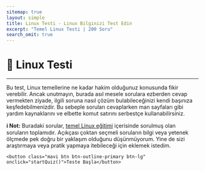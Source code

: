 ```yaml
---
sitemap: true
layout: simple
title: Linux Testi - Linux Bilginizi Test Edin
excerpt: "Temel Linux Testi | 200 Soru"
search_omit: true
---
```


 <h1>🎯 Linux Testi</h1>
  <hr>
  <div id="info-text">
    <p class="mavi">Bu test, Linux temellerine ne kadar hakim olduğunuz konusunda fikir verebilir. Ancak unutmayın, burada asıl mesele sorulara ezberden cevap vermekten ziyade, ilgili soruna nasıl çözüm bulabileceğinizi kendi başınıza keşfedebilmenizdir. Bu sebeple soruları cevaplarken man sayfaları gibi yardım kaynaklarını ve elbette komut satırını serbestçe kullanabilirsiniz.</p>
    <p class="mavi"><strong>ℹ️ Not:</strong> Buradaki sorular, <a href="{{ site.url }}/temel-linux.html">temel Linux eğitimi</a> içerisinde sorulmuş olan soruların toplamıdır. Açıkçası çoktan seçmeli soruların bilgi veya yetenek ölçmede pek doğru bir yaklaşım olduğunu düşünmüyorum. Yine de sizi araştırmaya veya pratik yapmaya itebileceği için eklemek istedim.</p>

    <button class="mavi btn btn-outline-primary btn-lg" onclick="startQuiz()">Teste Başla</button>
  </div>
  <div id="quiz" style="display: none;">
  <div class="progress">
    <div id="progress-bar" class="progress-bar" role="progressbar" style="width: 0%;" aria-valuenow="0" aria-valuemin="0" aria-valuemax="100">0%</div>
  </div>
  <hr>
    <div id="question"></div>
    <div id="options" class="list-group"></div>
  </div>

  <div id="result" style="display: none;">
  <p class="text-primary">Testi tamamlama sabrını gösterdiğiniz için tebrikler🥳 </p>
    <h2>Sonuç</h2>
        <p id="stats"></p>
    <h3>Hatalar ve Doğru Yanıtları</h3>
	<p>Test içerisinde sorulan tüm sorular, mevcut platformda bulunan bilgiler dahilinde hazırlanmıştır. Dolayısıyla eksik olduğunuz konular varsa platform üzerinden bilgi edinebilirsiniz.</p>
    <p>Doğru ve yanlış yanıtları görmek için ilgili butona tıklamanız yeterli.</p>
    <div class="tabs">
  <button class="btn btn-outline-success tablinks" onclick="openTab(event, 'correctTab')">Doğrular</button>
  <button class="btn btn-outline-danger tablinks" onclick="openTab(event, 'incorrectTab')">Yanlışlar</button>
</div>

<div id="correctTab" class="tabcontent">
  <h3 class="text-success">Doğru Yanıtladıklarınız</h3>
  <ul id="correctAnswersList"></ul>
</div>

<div id="incorrectTab" class="tabcontent">
  <h3 class="text-danger">Yanlış Yanıtladıklarınız</h3>
  <ul id="incorrectAnswersList"></ul>
</div>
	<p class="mavi">ℹ️ Testin kendisinde hatalar varsa <a href="{{ site.url }}/bildirim.html">geri bildirim</a> sayfasından iletmekten çekinmeyin lütfen.</p>

  <h3>Skorunu paylaşmaya ne dersin ?</h3>
<button id="linkedinShareButton" class="mavi btn btn-outline-primary">
  <svg width="24px" height="24px" viewBox="0 0 16 16" xmlns="http://www.w3.org/2000/svg" fill="none"><g id="SVGRepo_bgCarrier" stroke-width="0"></g><g id="SVGRepo_tracerCarrier" stroke-linecap="round" stroke-linejoin="round"></g><g id="SVGRepo_iconCarrier"><path fill="#0A66C2" d="M12.225 12.225h-1.778V9.44c0-.664-.012-1.519-.925-1.519-.926 0-1.068.724-1.068 1.47v2.834H6.676V6.498h1.707v.783h.024c.348-.594.996-.95 1.684-.925 1.802 0 2.135 1.185 2.135 2.728l-.001 3.14zM4.67 5.715a1.037 1.037 0 01-1.032-1.031c0-.566.466-1.032 1.032-1.032.566 0 1.031.466 1.032 1.032 0 .566-.466 1.032-1.032 1.032zm.889 6.51h-1.78V6.498h1.78v5.727zM13.11 2H2.885A.88.88 0 002 2.866v10.268a.88.88 0 00.885.866h10.226a.882.882 0 00.889-.866V2.865a.88.88 0 00-.889-.864z"></path></g></svg>
  Paylaş
</button>
<button id="twitterShareButton" class="mavi btn btn-outline-primary">
  <svg width="24px" height="24px" viewBox="0 -4 48 48" version="1.1" xmlns="http://www.w3.org/2000/svg" xmlns:xlink="http://www.w3.org/1999/xlink" fill="#000000"><g id="SVGRepo_bgCarrier" stroke-width="0"></g><g id="SVGRepo_tracerCarrier" stroke-linecap="round" stroke-linejoin="round"></g><g id="SVGRepo_iconCarrier"> <title>Twitter-color</title> <desc>Created with Sketch.</desc> <defs> </defs> <g id="Icons" stroke="none" stroke-width="1" fill="none" fill-rule="evenodd"> <g id="Color-" transform="translate(-300.000000, -164.000000)" fill="#00AAEC"> <path d="M348,168.735283 C346.236309,169.538462 344.337383,170.081618 342.345483,170.324305 C344.379644,169.076201 345.940482,167.097147 346.675823,164.739617 C344.771263,165.895269 342.666667,166.736006 340.418384,167.18671 C338.626519,165.224991 336.065504,164 333.231203,164 C327.796443,164 323.387216,168.521488 323.387216,174.097508 C323.387216,174.88913 323.471738,175.657638 323.640782,176.397255 C315.456242,175.975442 308.201444,171.959552 303.341433,165.843265 C302.493397,167.339834 302.008804,169.076201 302.008804,170.925244 C302.008804,174.426869 303.747139,177.518238 306.389857,179.329722 C304.778306,179.280607 303.256911,178.821235 301.9271,178.070061 L301.9271,178.194294 C301.9271,183.08848 305.322064,187.17082 309.8299,188.095341 C309.004402,188.33225 308.133826,188.450704 307.235077,188.450704 C306.601162,188.450704 305.981335,188.390033 305.381229,188.271578 C306.634971,192.28169 310.269414,195.2026 314.580032,195.280607 C311.210424,197.99061 306.961789,199.605634 302.349709,199.605634 C301.555203,199.605634 300.769149,199.559408 300,199.466956 C304.358514,202.327194 309.53689,204 315.095615,204 C333.211481,204 343.114633,188.615385 343.114633,175.270495 C343.114633,174.831347 343.106181,174.392199 343.089276,173.961719 C345.013559,172.537378 346.684275,170.760563 348,168.735283" id="Twitter"> </path> </g> </g> </g></svg>
  Paylaş
</button>

  </div>


  <script>
  var questions = []; // Initialize an empty array for questions

fetch("{{ site.url }}/data/questions/questions.json")// Replace "abc.json" with the actual path to your JSON file
  .then(response => response.json()) // Parse the JSON response
  .then(data => {
    // Store the loaded questions in the 'questions' variable
    questions = data;
  })
  var currentQuestion = 0;
  var trueCount = 0;
  var falseCount = 0;
  var userAnswers = [];


  var cachedState = localStorage.getItem("quizState");

 function startQuiz() {
  if (cachedState) {
    // Show the "Continue from where you left off" message
    document.getElementById("info-text").innerHTML =
      "<p class='mavi'>Teste kaldığınız yerden devam edebilirsiniz..</p>";
    // Restore the cached state
    var quizState = JSON.parse(cachedState);
    currentQuestion = quizState.currentQuestion;
    trueCount = quizState.trueCount;
    falseCount = quizState.falseCount;
    userAnswers = quizState.userAnswers;
    showQuestion();
  } else {
    // Show the initial "Teste Başla" message
    // Reset the cached state
	document.getElementById("info-text").style.display = "none";
    localStorage.removeItem("quizState");
    currentQuestion = 0;
    trueCount = 0;
    falseCount = 0;
    userAnswers = [];
    showQuestion();
  }
  // Hide the result section
  document.getElementById("result").style.display = "none";
  // Show the quiz section
  document.getElementById("quiz").style.display = "block";
}


  function showQuestion() {
  var questionElement = document.getElementById("question");
  var optionsElement = document.getElementById("options");
  var currentQuestionObj = questions[currentQuestion];

  questionElement.textContent = currentQuestionObj.question;
  optionsElement.innerHTML = '';

  currentQuestionObj.options.forEach(function(option) {
    var listItem = document.createElement("a");
    listItem.textContent = option;
    listItem.className = "list-group-item list-group-item-action";
    listItem.addEventListener("click", function() {
      selectAnswer(option);
    });

    optionsElement.appendChild(listItem);
  });

  updateProgressBar();
  document.getElementById("quiz").style.display = "block";
  document.getElementById("result").style.display = "none";
  cacheState();

  var resetCacheButton = document.createElement("button");
  resetCacheButton.textContent = "Sıfırla - Teste Yeniden Başla";
  resetCacheButton.className = "kirmizi btn btn-outline-danger btn-lg";
  resetCacheButton.addEventListener("click", resetCache);
  optionsElement.appendChild(document.createElement("br"));
  optionsElement.appendChild(resetCacheButton);
  
}


    function selectAnswer(answer) {
    userAnswers[currentQuestion] = answer;
    checkAnswer();
  }

  function checkAnswer() {
    if (userAnswers.length > currentQuestion) {
      var answer = userAnswers[currentQuestion];
      if (answer === questions[currentQuestion].answer) {
        trueCount++;
      } else {
        falseCount++;
      }

      currentQuestion++;

      if (currentQuestion < questions.length) {
        showQuestion();
      } else {
        showResult();
        document.getElementById("devamButton").style.display = "none";
      }
    }
    cacheState();
  }

  function updateProgressBar() {
    var progressBar = document.getElementById("progress-bar");
    var progress = ((currentQuestion + 1) / questions.length) * 100;
    progressBar.style.width = progress + "%";
    progressBar.textContent = progress.toFixed(0) + "%";
  }

  function showResult() {
    var statsElement = document.getElementById("stats");
    var percentageCorrect = ((trueCount / questions.length) * 100).toFixed(2) + "%";
  statsElement.innerHTML = " " + percentageCorrect + " (doğru oranı: " + trueCount + " / " + questions.length + ") ";
   var resultSection = document.getElementById("result");
  resultSection.style.display = "block";

  // Populate correct and incorrect answers
  var correctAnswersList = document.getElementById("correctAnswersList");
  var incorrectAnswersList = document.getElementById("incorrectAnswersList");

  questions.forEach(function (question, index) {
    var listItem = document.createElement("li");
    var questionSpan = document.createElement("span");
    var userAnswerSpan = document.createElement("span");
    var correctAnswerSpan = document.createElement("span");

    questionSpan.textContent = question.question;
    userAnswerSpan.textContent = "Sizin yanıtınız: " + userAnswers[index];
    correctAnswerSpan.textContent = "Doğru yanıt: " + question.answer;

    if (userAnswers[index] === question.answer) {
      userAnswerSpan.style.color = "green";
      listItem.appendChild(questionSpan);
      listItem.appendChild(document.createElement("br"));
      listItem.appendChild(userAnswerSpan);
      correctAnswersList.appendChild(listItem);
    } else {
      userAnswerSpan.style.color = "red";
      correctAnswerSpan.style.color = "green";

      listItem.appendChild(questionSpan);
      listItem.appendChild(document.createElement("br"));
      listItem.appendChild(userAnswerSpan);
      listItem.appendChild(document.createElement("br"));
      listItem.appendChild(correctAnswerSpan);
      incorrectAnswersList.appendChild(listItem);
    }
  });
  
  // Hide the quiz and info-text sections
  document.getElementById("quiz").style.display = "none";
  document.getElementById("info-text").style.display = "none";

  // Display the result section
  var resultSection = document.getElementById("result");
  resultSection.style.display = "block";
  localStorage.removeItem("quizState");


}

function openTab(evt, tabName) {
  var i, tabcontent, tablinks;
  tabcontent = document.getElementsByClassName("tabcontent");
  for (i = 0; i < tabcontent.length; i++) {
    tabcontent[i].style.display = "none";
  }
  tablinks = document.getElementsByClassName("tablinks");
  for (i = 0; i < tablinks.length; i++) {
    tablinks[i].className = tablinks[i].className.replace(" active", "");
  }
  document.getElementById(tabName).style.display = "block";
  evt.currentTarget.className += " active";
}

// Open the Correct Answers tab by default
document.querySelector(".tablinks:first-child").click();

// Twitter share button functionality
      var twitterShareButton = document.getElementById("twitterShareButton");
      twitterShareButton.addEventListener("click", function() {
        var tweetText = "#Linux Dersleri platformundaki testte " + questions.length + "/" + trueCount + " skor yaptım. Linux bilginizi test etmek isterseniz göz atın. {{ site.url }}{{ page.url }}";
        var tweetUrl = "https://twitter.com/intent/tweet?text=" + encodeURIComponent(tweetText);
        window.open(tweetUrl, "_blank");
      });

      // LinkedIn share button functionality
      var linkedinShareButton = document.getElementById("linkedinShareButton");
      linkedinShareButton.addEventListener("click", function() {
        var shareText = "#Linux Dersleri platformundaki testte " + questions.length + "/" + trueCount + " skor yaptım. Linux bilginizi test etmek isterseniz göz atın.";
        var shareUrl = "https://www.linkedin.com/sharing/share-offsite/?url={{ site.url }}{{ page.url }}&summary=";
        var quizUrl = "{{ site.url }}/test"; // Replace with your quiz URL
        var postUrl = shareUrl + encodeURIComponent(shareText) + encodeURIComponent(quizUrl);
        window.open(postUrl, "_blank");
      });
    
    

  function cacheState() {
    // Create an object to store the current state
    var quizState = {
      currentQuestion: currentQuestion,
      trueCount: trueCount,
      falseCount: falseCount,
      userAnswers: userAnswers
    };

    // Store the state in localStorage
    localStorage.setItem("quizState", JSON.stringify(quizState));
  }

  function resetCache() {
    // Remove the cached state
    localStorage.removeItem("quizState");
    location.reload(); // Reload the page to start the quiz from the beginning
  }
</script>

   
